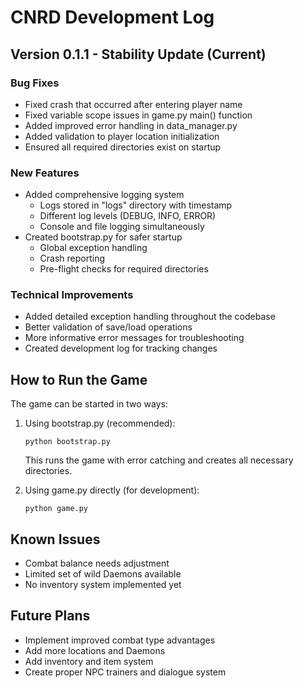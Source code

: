 # CNRD Development Log

## Version 0.1.1 - Stability Update (Current)

### Bug Fixes
- Fixed crash that occurred after entering player name
- Fixed variable scope issues in game.py main() function
- Added improved error handling in data_manager.py
- Added validation to player location initialization
- Ensured all required directories exist on startup

### New Features
- Added comprehensive logging system
  - Logs stored in "logs" directory with timestamp
  - Different log levels (DEBUG, INFO, ERROR)
  - Console and file logging simultaneously
- Created bootstrap.py for safer startup
  - Global exception handling
  - Crash reporting
  - Pre-flight checks for required directories

### Technical Improvements
- Added detailed exception handling throughout the codebase
- Better validation of save/load operations
- More informative error messages for troubleshooting
- Created development log for tracking changes

## How to Run the Game

The game can be started in two ways:

1. Using bootstrap.py (recommended):
   ```
   python bootstrap.py
   ```
   This runs the game with error catching and creates all necessary directories.

2. Using game.py directly (for development):
   ```
   python game.py
   ```

## Known Issues

- Combat balance needs adjustment
- Limited set of wild Daemons available
- No inventory system implemented yet

## Future Plans

- Implement improved combat type advantages
- Add more locations and Daemons
- Add inventory and item system
- Create proper NPC trainers and dialogue system